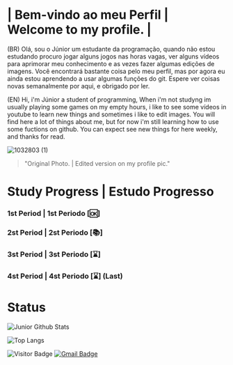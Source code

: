 # | Bem-vindo ao meu Perfil | Welcome to my profile. |
(BR) Olá, sou o Júnior um estudante da programação, quando não estou estudando procuro jogar alguns jogos nas horas vagas, ver alguns vídeos para aprimorar meu
conhecimento e as vezes fazer algumas edições de imagens. Você encontrará bastante coisa pelo meu perfil, mas por agora eu ainda estou aprendendo a usar algumas funções do git. Espere ver coisas novas semanalmente por aqui, e obrigado por ler.

(EN) Hi, i'm Júnior a student of programming, When i'm not studyng im usually playing some games on my empty hours, i like to see some vídeos in youtube to learn new things and sometimes i like to edit images. You will find here a lot of things about me, but for now i'm still learning how to use some fuctions on github. You can expect see new things for here weekly, and thanks for read.

![1032803 (1)](https://user-images.githubusercontent.com/109985871/181938278-bab2e0cc-5ef4-4bae-98da-67c89b02cf8b.jpg)
>"Original Photo. | Edited version on my profile pic."

# Study Progress | Estudo Progresso
### 1st Period | 1st Periodo [🆗] 
### 2st Period | 2st Periodo [📚] 
### 3st Period | 3st Periodo [⌛] 
### 4st Period | 4st Periodo [⌛] (Last)
# Status

![Junior Github Stats](https://github-readme-stats.vercel.app/api?username=ComandanteJunior&count_private=true&show_icons=true&border_color&theme=github_dark)

![Top Langs](https://github-readme-stats.vercel.app/api/top-langs/?username=ComandanteJunior&hide=TeX&layout=demo&theme=github_dark)



![Visitor Badge](https://visitor-badge.laobi.icu/badge?page_id=ComandanteJunior.ComandanteJunior&theme=github_dark)
[![Gmail Badge](https://img.shields.io/badge/-ggjuniorj425@gmail.com-c14438?style=flat-square&logo=Gmail&logoColor=white&link=mailto:ggjuniorj425@gmail.com)](mailto:ggjuniorj425@gmail.com)
